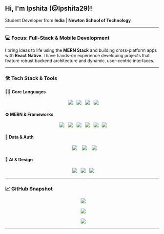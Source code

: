 ## Hi, I'm Ipshita (@Ipshita29)!

Student Developer from **India** | **Newton School of Technology**

---

### 💻 Focus: Full-Stack & Mobile Development

I bring ideas to life using the **MERN Stack** and building cross-platform apps with **React Native**. I have hands-on experience developing projects that feature robust backend architecture and dynamic, user-centric interfaces.

---

### 🛠️ Tech Stack & Tools

#### 👩‍💻 Core Languages
<p align="center">
  <img src="https://img.shields.io/badge/Python-A36F99?style=for-the-badge&logo=python&logoColor=white" />
  <img src="https://img.shields.io/badge/JavaScript-A65482?style=for-the-badge&logo=javascript&logoColor=white" />
  <img src="https://img.shields.io/badge/HTML5-BD768D?style=for-the-badge&logo=html5&logoColor=white" />
  <img src="https://img.shields.io/badge/CSS3-BD768D?style=for-the-badge&logo=css3&logoColor=white" />
</p>

#### ⚙️ MERN & Frameworks
<p align="center">
  <img src="https://img.shields.io/badge/React-893D7B?style=for-the-badge&logo=react&logoColor=61DAFB" />
  <img src="https://img.shields.io/badge/React Native-682C63?style=for-the-badge&logo=react&logoColor=61DAFB" />
  <img src="https://img.shields.io/badge/Redux Toolkit-764ABC?style=for-the-badge&logo=redux&logoColor=white" />
  <img src="https://img.shields.io/badge/Node.js-893D7B?style=for-the-badge&logo=node.js&logoColor=white" />
  <img src="https://img.shields.io/badge/Express.js-682C63?style=for-the-badge&logo=express&logoColor=white" />
  <img src="https://img.shields.io/badge/Tailwind CSS-A5528C?style=for-the-badge&logo=tailwind-css&logoColor=white" />
</p>

#### 💾 Data & Auth
<p align="center"> 
  <img src="https://img.shields.io/badge/MongoDB-4A1C4F?style=for-the-badge&logo=mongodb&logoColor=white" /> 
  <img src="https://img.shields.io/badge/MySQL-4479A1?style=for-the-badge&logo=mysql&logoColor=white" /> 
  <img src="https://img.shields.io/badge/Clerk-6C47FF?style=for-the-badge&logo=clerk&logoColor=white" />
</p>

#### 🤖 AI & Design
<p align="center">
  <img src="https://img.shields.io/badge/Gemini_API-000000?style=for-the-badge&logo=google&logoColor=white" />
  <img src="https://img.shields.io/badge/Figma-BD76A6?style=for-the-badge&logo=figma&logoColor=white" />
  <img src="https://img.shields.io/badge/Canva-9C6FAF?style=for-the-badge&logo=canva&logoColor=white" />
</p>

---

### 📈 GitHub Snapshot

<p align="center">
  <img src="https://github-readme-stats.vercel.app/api?username=Ipshita29&show_icons=true&theme=rose_pine&hide_border=true&custom_title=My%20Stats" />
</p>

<p align="center">
  <img src="https://github-readme-stats.vercel.app/api/top-langs/?username=Ipshita29&layout=compact&theme=rose_pine&hide_border=true" />
</p>

<p align="center">
  <img src="https://github-readme-streak-stats.herokuapp.com/?user=Ipshita29&theme=rose_pine&hide_border=true" />
</p>

---





<!---
Ipshita29/Ipshita29 is a ✨ special ✨ repository because its `README.md` (this file) appears on your GitHub profile.
You can click the Preview link to take a look at your changes.
--->
